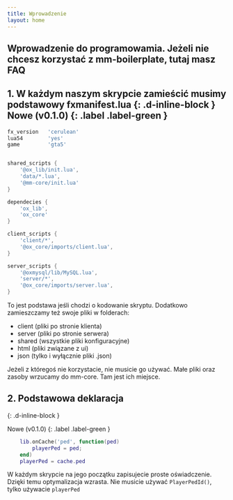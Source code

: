 ```yaml
---
title: Wprowadzenie
layout: home
---
```

Wprowadzenie do programowamia. Jeżeli nie chcesz korzystać z mm-boilerplate, tutaj masz FAQ
----





## 1. W każdym naszym skrypcie zamieścić musimy podstawowy fxmanifest.lua {: .d-inline-block } Nowe (v0.1.0) {: .label .label-green }

```lua
fx_version   'cerulean'
lua54        'yes'
game         'gta5'


shared_scripts {
	'@ox_lib/init.lua',
    'data/*.lua',
    '@mm-core/init.lua'
}

dependecies {
    'ox_lib',
    'ox_core'
}

client_scripts {
    'client/*',
    '@ox_core/imports/client.lua',
}

server_scripts {
	'@oxmysql/lib/MySQL.lua',
    'server/*',
    '@ox_core/imports/server.lua',
}
```
To jest podstawa jeśli chodzi o kodowanie skryptu. Dodatkowo zamieszczamy też swoje pliki w folderach:
- client (pliki po stronie klienta)
- server (pliki po stronie serwera)
- shared (wszystkie pliki konfiguracyjne)
- html (pliki związane z ui)
- json (tylko i wyłącznie pliki .json)

Jeżeli z któregoś nie korzystacie, nie musicie go używać. Małe pliki oraz zasoby wrzucamy do mm-core. Tam jest ich miejsce.


## 2. Podstawowa deklaracja
{: .d-inline-block }

Nowe (v0.1.0)
{: .label .label-green }
```lua
    lib.onCache('ped', function(ped)
        playerPed = ped;
    end)
    playerPed = cache.ped
```

W każdym skrypcie na jego początku zapisujecie proste oświadczenie. Dzięki temu optymalizacja wzrasta. Nie musicie używać `PlayerPedId()`, tylko używacie `playerPed`